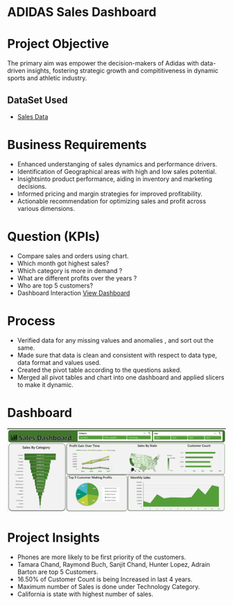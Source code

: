 # ADIDAS Sales Dashboard

# Project Objective
The primary aim was empower the decision-makers of Adidas with data-driven insights, fostering strategic growth and compititiveness in dynamic sports and athletic industry.

## DataSet Used 
 - <a href="https://github.com/Alazizu6798/Data-Analysis-Dashboard/blob/main/Adidas%20US%20Sales%20Datasets.xlsx">Sales Data</a>
# Business Requirements

- Enhanced understanging of sales dynamics and performance drivers.
- Identification of Geographical areas with high and low sales potential.
- Insightsinto product performance, aiding in inventory and marketing decisions.
- Informed pricing and margin strategies for improved profitability.
- Actionable recommendation for optimizing sales and profit across various dimensions.
# Question (KPIs)

- Compare sales and orders using chart.
- Which month got highest sales?
- Which category is more in demand ?
- What are different profits over the years ?
- Who are top 5 customers?
- Dashboard Interaction <a href="https://github.com/Alazizu6798/Excel-Dashboard/blob/main/Sale%20Data%20Dashboard.png">View Dashboard</a>

# Process
- Verified data for any  missing values and anomalies , and sort out the same.
- Made sure that data is clean and consistent with respect to data type, data format and values used.
- Created the pivot table according to the questions asked.
- Merged all pivot tables and chart into one dashboard and applied slicers to make it dynamic.

# Dashboard
![Screenshot(495)](https://github.com/Alazizu6798/Excel-Dashboard/blob/main/Sale%20Data%20Dashboard.png)

# Project Insights 
- Phones are more likely to be first priority of the customers.
- Tamara Chand, Raymond Buch, Sanjit Chand, Hunter Lopez, Adrain Barton are top 5 Customers.
- 16.50% of Customer Count is being Increased in last 4 years.
- Maximum number of Sales is done under Technology Category.
- California is state with highest number of sales.

